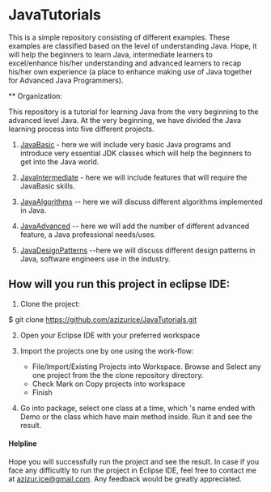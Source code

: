 # JavaTutorials

This is a simple repository consisting of different examples. These examples are classified based on the level of understanding Java. Hope, it will help the beginners to learn Java, intermediate learners to excel/enhance his/her understanding and advanced learners to recap his/her own experience (a place to enhance making use of Java together for Advanced Java Programmers).

** Organization:

This repository is a tutorial for learning Java from the very beginning to the advanced level Java. At the very beginning, we have divided the Java learning process
into five different projects.

1. [JavaBasic](https://github.com/azizurice/JavaTutorials/tree/master/JavaBasic) - here we will include very basic Java programs and introduce very essential JDK classes which will help the beginners to get into the Java world.

2. [JavaIntermediate](https://github.com/azizurice/JavaTutorials/tree/master/JavaIntermediate) - here we will include features that will require the JavaBasic skills.

3. [JavaAlgorithms](https://github.com/azizurice/JavaTutorials/tree/master/JavaAlgorithms) -- here we will discuss different algorithms implemented in Java.

4. [JavaAdvanced](https://github.com/azizurice/JavaTutorials/tree/master/JavaAdvanced)  -- here we will add the number of different advanced feature, a Java professional needs/uses.

5. [JavaDesignPatterns](https://github.com/azizurice/JavaTutorials/tree/master/JavaDesignPatterns) --here we will discuss different design patterns in Java, software engineers use in the industry.  


## How will you run this project in eclipse IDE:

1. Clone the project:

  $ git clone https://github.com/azizurice/JavaTutorials.git

2. Open your Eclipse IDE with your preferred workspace

3. Import the projects one by one using the work-flow:

	* File/Import/Existing Projects into Workspace. Browse and Select any one project from the the clone repository directory.
	* Check Mark  on  Copy projects into workspace
	* Finish

4. Go into package, select one class at a time, which 's name ended with Demo or the class which have main method inside. Run it and see the result.

#### Helpline
Hope you will successfully run the project and see the result. In case if you face any difficultly to run
the project in Eclipse IDE, feel free to contact me at azizur.ice@gmail.com. Any feedback would be greatly appreciated.
